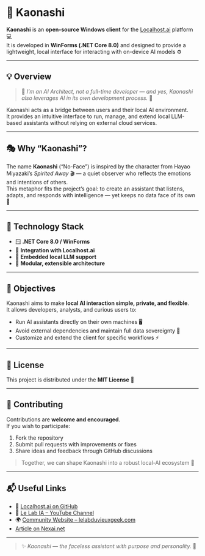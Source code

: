 # 🏮 Kaonashi

**Kaonashi** is an **open-source Windows client** for the [Localhost.ai](https://github.com/nexai-net/Localhost.ai) platform 💻  
It is developed in **WinForms (.NET Core 8.0)** and designed to provide a lightweight, local interface for interacting with on-device AI models ⚙️

---

## 💡 Overview

> 🧠 *I’m an AI Architect, not a full-time developer — and yes, Kaonashi also leverages AI in its own development process.* 🤖  

Kaonashi acts as a bridge between users and their local AI environment.  
It provides an intuitive interface to run, manage, and extend local LLM-based assistants without relying on external cloud services.

---

## 🎭 Why “Kaonashi”?

The name **Kaonashi** (“No-Face”) is inspired by the character from Hayao Miyazaki’s *Spirited Away* 🎬 — a quiet observer who reflects the emotions and intentions of others.  
This metaphor fits the project’s goal: to create an assistant that listens, adapts, and responds with intelligence — yet keeps no data face of its own 👺

---

## 🧩 Technology Stack

- 🪟 **.NET Core 8.0 / WinForms**  
- 🔌 **Integration with Localhost.ai**
- 🧠 **Embedded local LLM support**
- 🧰 **Modular, extensible architecture**

---

## 🚀 Objectives

Kaonashi aims to make **local AI interaction simple, private, and flexible**.  
It allows developers, analysts, and curious users to:

- Run AI assistants directly on their own machines 🖥️  
- Avoid external dependencies and maintain full data sovereignty 🔐  
- Customize and extend the client for specific workflows ⚡  

---

## 📜 License

This project is distributed under the **MIT License** 📝

---

## 🤝 Contributing

Contributions are **welcome and encouraged**.  
If you wish to participate:

1. Fork the repository  
2. Submit pull requests with improvements or fixes  
3. Share ideas and feedback through GitHub discussions  

> Together, we can shape Kaonashi into a robust local-AI ecosystem 💪  

---

## 📬 Useful Links

- 🔗 [Localhost.ai on GitHub](https://github.com/nexai-net/Localhost.ai)
- 🧭 [Le Lab IA – YouTube Channel](https://www.youtube.com/@lelabia)
- 🌍 [Community Website – lelabduvieuxgeek.com](https://lelabduvieuxgeek.com)
- [Article on Nexai.net](https://www.nexai.net/2025/10/localhostai-update-du-14-octobre-2025.html)

---

> ✨ *Kaonashi — the faceless assistant with purpose and personality.* 🩶

